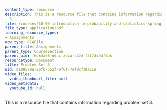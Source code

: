 ```yaml
---
content_type: resource
description: This is a resource file that contains information regarding problem set
  3.
file: /courses/18-05-introduction-to-probability-and-statistics-spring-2014/d189578a26fb552f6f6f7ef0cf28a21e_MIT18_05S14_ps3.pdf
file_type: application/pdf
learning_resource_types:
- Assignments
ocw_type: OCWFile
parent_title: Assignments
parent_type: CourseSection
parent_uid: fed85a98-064c-2e2a-4378-f3f7549df9b8
resourcetype: Document
title: Problem Set 3
uid: d189578a-26fb-552f-6f6f-7ef0cf28a21e
video_files:
  video_thumbnail_file: null
video_metadata:
  youtube_id: null
---
```

This is a resource file that contains information regarding problem set 3.

